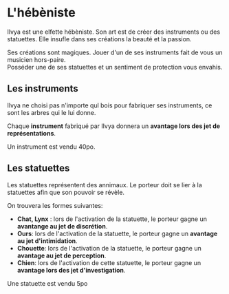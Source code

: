 
# L'hébèniste

Ilvya est une elfette hébèniste. Son art est de créer des instruments 
ou des statuettes. Elle insufle dans ses créations la beauté et la passion.

Ses créations sont magiques. Jouer d'un de ses instruments fait de vous un 
musicien hors-paire.  
Posséder une de ses statuettes et un sentiment de protection vous envahis. 


## Les instruments
Ilvya ne choisi pas n'importe qul bois pour fabriquer ses instruments, ce sont 
les arbres qui le lui donne.

Chaque **instrument** fabriqué par Ilvya donnera un **avantage lors des jet de représentations**. 

Un instrument est vendu 40po.

## Les statuettes
Les statuettes représentent des annimaux. Le porteur doit se lier à la statuettes afin 
que son pouvoir se révèle.

On trouvera les formes suivantes:
- **Chat, Lynx** : lors de l'activation de la statuette, le porteur gagne 
un **avantange au jet de discrétion**.
- **Ours**: lors de l'activation de la statuette, le porteur gagne 
un **avantage au jet d'intimidation**. 
- **Chouette**: lors de l'activation de la statuette, le porteur gagne 
un **avantage au jet de perception**.
- **Chien**: lors de l'activation de cette statuette, le porteur gagne 
un **avantage lors des jet d'investigation**.

Une statuette est vendu 5po 
